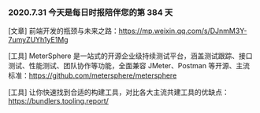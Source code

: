 ### 2020.7.31 今天是每日时报陪伴您的第 384 天

[文章] 前端开发的瓶颈与未来之路：<https://mp.weixin.qq.com/s/DJnmM3Y-7umyZUYh1yE1Mg>

[工具] MeterSphere 是一站式的开源企业级持续测试平台，涵盖测试跟踪、接口测试、性能测试、团队协作等功能，全面兼容 JMeter、Postman 等开源、主流标准：<https://github.com/metersphere/metersphere>

[工具] 让你快速找到合适的构建工具，对比各大主流共建工具的优缺点：<https://bundlers.tooling.report/>